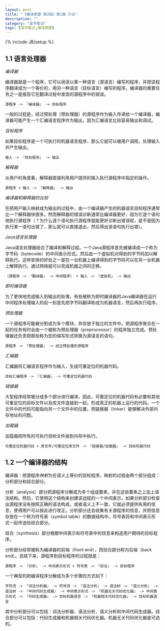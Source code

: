 ```yaml
---
layout: post
title: "《编译原理 第2版》第1章 引论"
description: ""
category: "读书笔记"
tags: [读书笔记,编译原理]
---
```

{% include JB/setup %}

## 1.1 语言处理器

*编译器*

编译器就是一个程序，它可以阅读以某一种语言（源语言）编写的程序，并把该程序翻译成为一个等价的，用另一种语言（目标语言）编写的程序。编译器的重要任务之一是报告它在翻译过程中发现的源程序中的错误。

	源程序 -> 『编译器』 -> 目标程序

一般的过程是，经过预处理（预处理器）的源程序作为输入传递给一个编译器，编译器可能产生一个汇编语言程序作为输出，因为汇编语言比较容易输出和调试。

*目标程序*

如果目标程序是一个可执行的机器语言程序，那么它就可以被用户调用，处理输入并产生输出。

	输入 -> 『目标程序』 -> 输出

*解释器*

从用户的角度看，解释器直接利用用户提供的输入执行源程序中指定的操作。

	源程序 + 输入 -> 『解释器』 -> 输出

*编译器和解释器的比较*

在把用户输入映射成为输出的过程中，由一个编译器产生的机器语言目标程序通常比一个解释器快很多。然而解释器的错误诊断通常比编译器更好，因为它逐个语句地执行源程序（？为什么逐个语句执行源程序就能更好诊断出错误呢，是不是因为执行某一语句出错了，那么就可以直接退出，然后得出该语句执行出错）。

*Java语言处理器*

Java语言处理器结合了编译和解释过程。一个Java源程序首先被编译成一个称为字节码（bytecode）的中间表示形式。然后由一个虚拟机对得到的字节码加以解释执行。这样安排的好处之一是在一台机器上编译得到的字节码可以在另一台机器上解释执行。通过网络就可以完成机器之间的迁移。

	（源程序 -> 『翻译器』 -> 中间程序） + 输入 -> 『虚拟机』 -> 输出

*即时编译器*

为了更快地完成输入到输出的处理，有些被称为即时编译器的Java编译器在运行中间程序处理输入的前一刻首先把字节码翻译称成为机器语言，然后再执行程序。

*预处理器*

一个源程序可能被分割成为多个模块，并存放于独立的文件中。把源程序聚合在一起的任务有时会由一个被称为预处理器（preprocessor）的程序独立完成。预处理器还负责把那些称为宏的缩写形式转换为源语言的语句。

	源程序 -> 『预处理器』 -> 经过预处理的源程序

*汇编器*

汇编器将汇编语言程序作为输入，生成可重定位的机器代码。

	目标汇编程序 -> 『汇编器』 -> 可重定位机器代码

*链接器*

大型程序经常被分成多个部分进行编译，因此，可重定位的机器代码有必要和其他可重定位的目标文件以及库文件连接到一起，形成真正的机器上运行的代码。一个文件中的代码可能指向另一个文件中的位置，而链接器（linker）能够解决外部内存地址的问题。

*加载器*

加载器把所有的可执行目标文件放到内存中执行。

	可重定位机器代码 + 库文件/可重定位库文件 -> 『链接器/加载器』 -> 目标机器代码

<!--more-->

## 1.2 一个编译器的结构

编译器：把源程序*映射*为在语义上等价的目标程序。映射的过程由两个部分组成：分析部分和综合部分。

分析（analysis）部分把源程序分解成为多个组成要素，并在这些要素之上加上语法结构。然后，它使用这个结构来创建该远程的一个中间表示。如果分析部分检查出源程序没有按照正确的语法构成，或者语义上不一致，它就必须提供有用的信息，使得用户可以按此进行改正。分析部分还会收集有关源程序的信息，并把信息存放在一个称为符号表（symbol table）的数据结构中。符号表将和中间表示形式一起传送给综合部分。

综合（synthesis）部分根据中间表示和符号表中的信息来构造用户期待的目标程序。

分析部分经常被称为编译器的前端（front end），而综合部分称为后端（back end）。总结下来，源程序到目标程序的过程就是：

	源程序 -> 『分析』 -> 中间表示形式 + 符号表 -> 『综合』 -> 目标程序

一个典型的把编译程序分解成为多个步骤的方式如下：

	字符流 -> 『词法分析器』 -> 符号流 -> 『语法分析』 -> 语法树 -> 『语义分析』 -> 语法树 -> 『中间代码生成器』 -> 中间表示形式 -> 『机器无关代码优化器』 -> 中间表示形式 -> 『代码生成器』 -> 目标机器语言 -> 『机器相关代码优化器』 -> 目标机器语言

其中分析部分可以包括：词法分析器、语法分析、语义分析和中间代码生成器。综合部分可以包括：代码生成器和机器相关代码优化器。机器无关代码优化器是可选的。